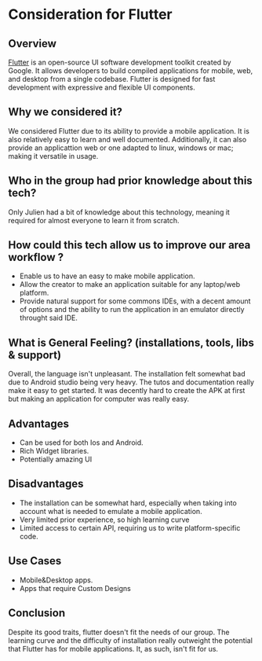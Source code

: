 # Consideration for Flutter

## Overview
[Flutter](https://flutter.dev/) is an open-source UI software development toolkit created by Google. It allows developers to build compiled applications for mobile, web, and desktop from a single codebase. Flutter is designed for fast development with expressive and flexible UI components.

## Why we considered it?
We considered Flutter due to its ability to provide a mobile application. It is also relatively easy to learn and well documented.
Additionally, it can also provide an applicattion web or one adapted to linux, windows or mac; making it versatile in usage.

## Who in the group had prior knowledge about this tech?
Only Julien had a bit of knowledge about this technology, meaning it required for almost everyone to learn it from scratch.

## How could this tech allow us to improve our area workflow ?
- Enable us to have an easy to make mobile application.
- Allow the creator to make an application suitable for any laptop/web platform.
- Provide natural support for some commons IDEs, with a decent amount of options and the ability to run the application in an emulator directly throught said IDE.

## What is General Feeling? (installations, tools, libs & support)
Overall, the language isn't unpleasant. The installation felt somewhat bad due to Android studio being very heavy. The tutos and documentation really make it easy to get started. It was decently hard to create the APK at first but making an application for computer was really easy. 

## Advantages
- Can be used for both Ios and Android.
- Rich Widget libraries.
- Potentially amazing UI

## Disadvantages
- The installation can be somewhat hard, especially when taking into account what is needed to emulate a mobile application.
- Very limited prior experience, so high learning curve
- Limited access to certain API, requiring us to write platform-specific code.

## Use Cases
- Mobile&Desktop apps.
- Apps that require Custom Designs

## Conclusion
Despite its good traits, flutter doesn't fit the needs of our group. The learning curve and the difficulty of installation really outweight the potential that Flutter has for mobile applications. It, as such, isn't fit for us.
